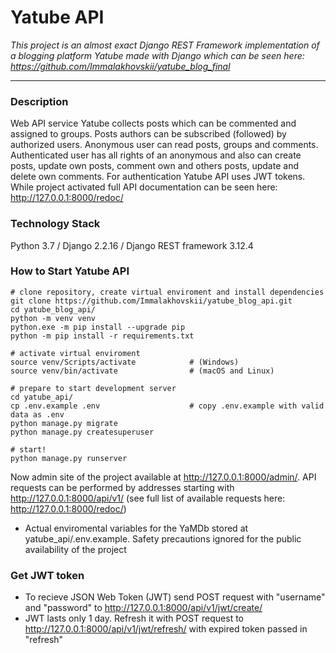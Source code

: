 # Yatube API #
*This project is an almost exact Django REST Framework implementation of a blogging platform Yatube made with Django which can be seen here: https://github.com/Immalakhovskii/yatube_blog_final*
****
### Description ###
Web API service Yatube collects posts which can be commented and assigned to groups. Posts authors can be subscribed (followed) by authorized users. Anonymous user can read posts, groups and comments. Authenticated user has all rights of an anonymous and also can create posts, update own posts, comment own and others posts, update and delete own comments. For authentication Yatube API uses JWT tokens. While project activated full API documentation can be seen here: http://127.0.0.1:8000/redoc/

### Technology Stack ###
Python 3.7 / Django 2.2.16 / Django REST framework 3.12.4

### How to Start Yatube API ###
```
# clone repository, create virtual enviroment and install dependencies
git clone https://github.com/Immalakhovskii/yatube_blog_api.git
cd yatube_blog_api/
python -m venv venv
python.exe -m pip install --upgrade pip
python -m pip install -r requirements.txt

# activate virtual enviroment 
source venv/Scripts/activate            # (Windows) 
source venv/bin/activate                # (macOS and Linux)

# prepare to start development server
cd yatube_api/
cp .env.example .env                    # copy .env.example with valid data as .env
python manage.py migrate
python manage.py createsuperuser

# start!
python manage.py runserver
```
Now admin site of the project available at http://127.0.0.1:8000/admin/. API requests can be performed by addresses starting with http://127.0.0.1:8000/api/v1/ (see full list of available requests here: http://127.0.0.1:8000/redoc/)

- Actual enviromental variables for the YaMDb stored at yatube_api/.env.example. Safety precautions ignored for the public availability of the project

### Get JWT token ###

- To recieve JSON Web Token (JWT) send POST request with "username" and "password" to http://127.0.0.1:8000/api/v1/jwt/create/
- JWT lasts only 1 day. Refresh it with POST request to http://127.0.0.1:8000/api/v1/jwt/refresh/ with expired token passed in "refresh"
